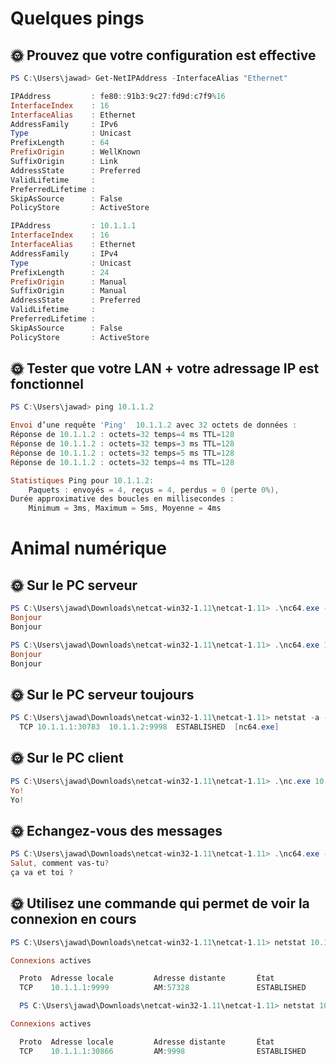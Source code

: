 # Quelques pings
   
## 🌞 Prouvez que votre configuration est effective

```powershell 
PS C:\Users\jawad> Get-NetIPAddress -InterfaceAlias "Ethernet"

IPAddress         : fe80::91b3:9c27:fd9d:c7f9%16
InterfaceIndex    : 16
InterfaceAlias    : Ethernet
AddressFamily     : IPv6
Type              : Unicast
PrefixLength      : 64
PrefixOrigin      : WellKnown
SuffixOrigin      : Link
AddressState      : Preferred
ValidLifetime     :
PreferredLifetime :
SkipAsSource      : False
PolicyStore       : ActiveStore

IPAddress         : 10.1.1.1
InterfaceIndex    : 16
InterfaceAlias    : Ethernet
AddressFamily     : IPv4
Type              : Unicast
PrefixLength      : 24
PrefixOrigin      : Manual
SuffixOrigin      : Manual
AddressState      : Preferred
ValidLifetime     :
PreferredLifetime :
SkipAsSource      : False
PolicyStore       : ActiveStore
```

## 🌞 Tester que votre LAN + votre adressage IP est fonctionnel

```powershell
PS C:\Users\jawad> ping 10.1.1.2

Envoi d’une requête 'Ping'  10.1.1.2 avec 32 octets de données :
Réponse de 10.1.1.2 : octets=32 temps=4 ms TTL=128
Réponse de 10.1.1.2 : octets=32 temps=3 ms TTL=128
Réponse de 10.1.1.2 : octets=32 temps=5 ms TTL=128
Réponse de 10.1.1.2 : octets=32 temps=4 ms TTL=128

Statistiques Ping pour 10.1.1.2:
    Paquets : envoyés = 4, reçus = 4, perdus = 0 (perte 0%),
Durée approximative des boucles en millisecondes :
    Minimum = 3ms, Maximum = 5ms, Moyenne = 4ms
```

# Animal numérique

## 🌞 Sur le PC serveur

```powershell
PS C:\Users\jawad\Downloads\netcat-win32-1.11\netcat-1.11> .\nc64.exe -l -p 9999
Bonjour
Bonjour

PS C:\Users\jawad\Downloads\netcat-win32-1.11\netcat-1.11> .\nc64.exe 10.1.1.2 9998
Bonjour
Bonjour
```

## 🌞 Sur le PC serveur toujours

```powershell
PS C:\Users\jawad\Downloads\netcat-win32-1.11\netcat-1.11> netstat -a -b -n
  TCP 10.1.1.1:30783  10.1.1.2:9998  ESTABLISHED  [nc64.exe]
```

## 🌞 Sur le PC client

```powershell
PS C:\Users\jawad\Downloads\netcat-win32-1.11\netcat-1.11> .\nc.exe 10.1.1.2 9998
Yo!
Yo!
```

## 🌞 Echangez-vous des messages

```powershell
PS C:\Users\jawad\Downloads\netcat-win32-1.11\netcat-1.11> .\nc64.exe -l -p 9999
Salut, comment vas-tu?
ça va et toi ?
```

## 🌞 Utilisez une commande qui permet de voir la connexion en cours

```powershell
PS C:\Users\jawad\Downloads\netcat-win32-1.11\netcat-1.11> netstat 10.1.1.1:9999

Connexions actives

  Proto  Adresse locale         Adresse distante       État
  TCP    10.1.1.1:9999          AM:57328               ESTABLISHED

  PS C:\Users\jawad\Downloads\netcat-win32-1.11\netcat-1.11> netstat 10.1.1.2:9998

Connexions actives

  Proto  Adresse locale         Adresse distante       État
  TCP    10.1.1.1:30866         AM:9998                ESTABLISHED
```